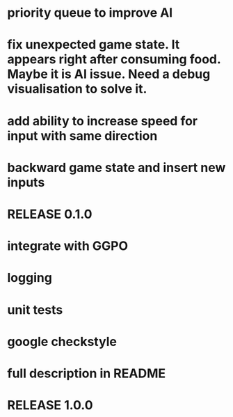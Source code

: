 # priority queue to improve AI
# fix unexpected game state. It appears right after consuming food. Maybe it is AI issue. Need a debug visualisation to solve it.
# add ability to increase speed for input with same direction
# backward game state and insert new inputs
# RELEASE 0.1.0
# integrate with GGPO
# logging
# unit tests
# google checkstyle
# full description in README
# RELEASE 1.0.0 